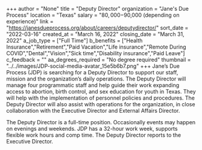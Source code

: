 +++
author = "None"
title = "Deputy Director"
organization = "Jane's Due Process"
location = "Texas"
salary = "$80,000-$90,000 (depending on experience)"
link = "https://janesdueprocess.org/about/careers/deputydirector/"
sort_date = "2022-03-16"
created_at = "March 16, 2022"
closing_date = "March 31, 2022"
a_job_type = ["Full Time"]
b_benefits = ["Health Insurance","Retirement","Paid Vacation","Life insurance","Remote During COVID","Dental","Vision","Sick time","Disability insurance","Paid Leave"]
c_feedback = ""
aa_degrees_required = "No degree required"
thumbnail = "../../images/JDP-social-media-avatar_15e5b6b7.png"
+++
Jane’s Due Process (JDP) is searching for a Deputy Director to support our staff, mission and the organization’s daily operations. The Deputy Director will manage four programmatic staff and help guide their work expanding access to abortion, birth control, and sex education for youth in Texas. They will help with the implementation of personnel policies and procedures. The Deputy Director will also assist with operations for the organization, in close collaboration with the Executive Director and External Affairs Director.

The Deputy Director is a full-time position. Occasionally events may happen on evenings and weekends. JDP has a 32-hour work week, supports flexible work hours and comp time. The Deputy Director reports to the Executive Director.